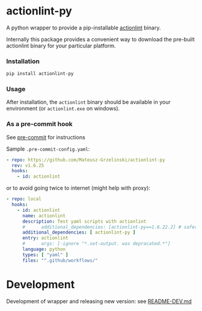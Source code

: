 # actionlint-py

A python wrapper to provide a pip-installable [actionlint] binary.

Internally this package provides a convenient way to download the pre-built
actionlint binary for your particular platform.

### Installation

```bash
pip install actionlint-py
```

### Usage

After installation, the `actionlint` binary should be available in your
environment (or `actionlint.exe` on windows).

### As a pre-commit hook

See [pre-commit] for instructions

Sample `.pre-commit-config.yaml`:

```yaml
- repo: https://github.com/Mateusz-Grzelinski/actionlint-py
  rev: v1.6.25
  hooks:
    - id: actionlint
```

or to avoid going twice to internet (might help with proxy):

```yaml
- repo: local
  hooks:
    - id: actionlint
      name: actionlint
      description: Test yaml scripts with actionlint
      #      additional_dependencies: [actionlint-py==1.6.22.2] # safer, but pre-commit autoupdate will not work
      additional_dependencies: [ actionlint-py ]
      entry: actionlint
      #      args: [-ignore "*.set-output. was depracated.*"]
      language: python
      types: [ "yaml" ]
      files: "^.github/workflows/"
```

[actionlint]: https://github.com/rhysd/actionlint

[pre-commit]: https://pre-commit.com

# Development

Development of wrapper and releasing new version: see [README-DEV.md](./README-DEV.md)
